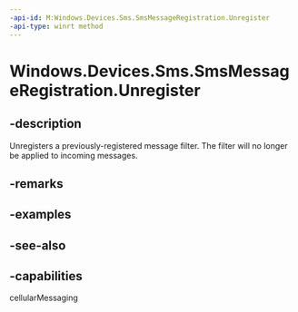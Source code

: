 ```yaml
---
-api-id: M:Windows.Devices.Sms.SmsMessageRegistration.Unregister
-api-type: winrt method
---
```


<!-- Method syntax
public void Unregister()
-->

# Windows.Devices.Sms.SmsMessageRegistration.Unregister

## -description
Unregisters a previously-registered message filter. The filter will no longer be applied to incoming messages.

## -remarks

## -examples

## -see-also


## -capabilities
cellularMessaging